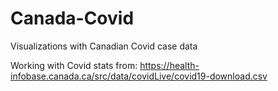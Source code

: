 # Canada-Covid
Visualizations with Canadian Covid case data


Working with Covid stats from: https://health-infobase.canada.ca/src/data/covidLive/covid19-download.csv
